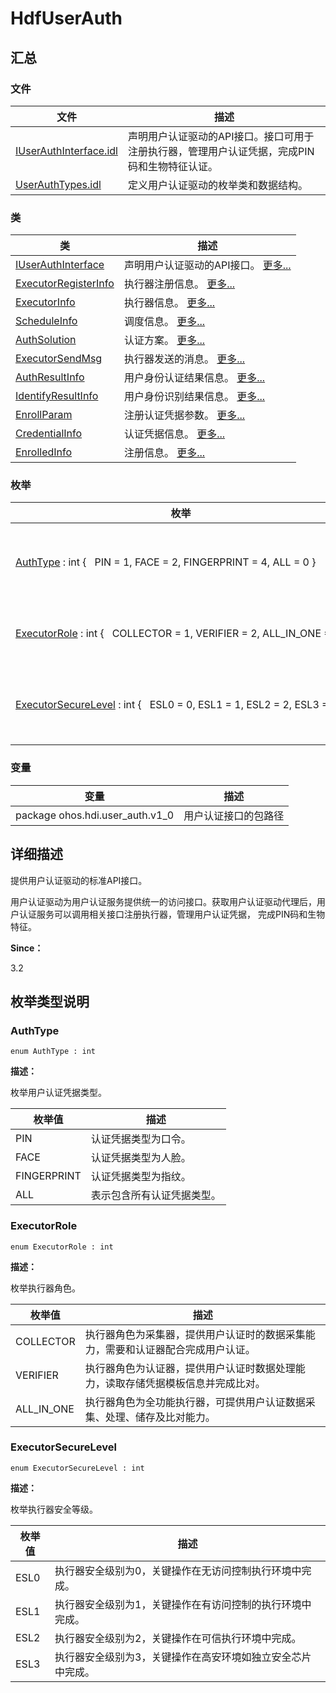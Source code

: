 # HdfUserAuth


## **汇总**


### 文件

  | 文件 | 描述 | 
| -------- | -------- |
| [IUserAuthInterface.idl](_i_user_auth_interface_8idl.md) | 声明用户认证驱动的API接口。接口可用于注册执行器，管理用户认证凭据，完成PIN码和生物特征认证。 | 
| [UserAuthTypes.idl](_user_auth_types_8idl.md) | 定义用户认证驱动的枚举类和数据结构。 | 


### 类

  | 类 | 描述 | 
| -------- | -------- |
| [IUserAuthInterface](interface_i_user_auth_interface.md) | 声明用户认证驱动的API接口。&nbsp;[更多...](interface_i_user_auth_interface.md) | 
| [ExecutorRegisterInfo](_executor_register_info.md) | 执行器注册信息。&nbsp;[更多...](_executor_register_info.md) | 
| [ExecutorInfo](_user_executor_info.md) | 执行器信息。&nbsp;[更多...](_user_executor_info.md) | 
| [ScheduleInfo](_schedule_info.md) | 调度信息。&nbsp;[更多...](_schedule_info.md) | 
| [AuthSolution](_auth_solution.md) | 认证方案。&nbsp;[更多...](_auth_solution.md) | 
| [ExecutorSendMsg](_executor_send_msg.md) | 执行器发送的消息。&nbsp;[更多...](_executor_send_msg.md) | 
| [AuthResultInfo](_auth_result_info.md) | 用户身份认证结果信息。&nbsp;[更多...](_auth_result_info.md) | 
| [IdentifyResultInfo](_identify_result_info.md) | 用户身份识别结果信息。&nbsp;[更多...](_identify_result_info.md) | 
| [EnrollParam](_enroll_param.md) | 注册认证凭据参数。&nbsp;[更多...](_enroll_param.md) | 
| [CredentialInfo](_credential_info.md) | 认证凭据信息。&nbsp;[更多...](_credential_info.md) | 
| [EnrolledInfo](_enrolled_info.md) | 注册信息。&nbsp;[更多...](_enrolled_info.md) | 


### 枚举

  | 枚举 | 描述 | 
| -------- | -------- |
| [AuthType](#authtype)&nbsp;:&nbsp;int&nbsp;{&nbsp;&nbsp;&nbsp;PIN&nbsp;=&nbsp;1,&nbsp;FACE&nbsp;=&nbsp;2,&nbsp;FINGERPRINT&nbsp;=&nbsp;4,&nbsp;ALL&nbsp;=&nbsp;0&nbsp;} | 枚举用户认证凭据类型。&nbsp;[更多...](#authtype) | 
| [ExecutorRole](#executorrole)&nbsp;:&nbsp;int&nbsp;{&nbsp;&nbsp;&nbsp;COLLECTOR&nbsp;=&nbsp;1,&nbsp;VERIFIER&nbsp;=&nbsp;2,&nbsp;ALL_IN_ONE&nbsp;=&nbsp;3&nbsp;} | 枚举执行器角色。&nbsp;[更多...](#executorrole) | 
| [ExecutorSecureLevel](#executorsecurelevel)&nbsp;:&nbsp;int&nbsp;{&nbsp;&nbsp;&nbsp;ESL0&nbsp;=&nbsp;0,&nbsp;ESL1&nbsp;=&nbsp;1,&nbsp;ESL2&nbsp;=&nbsp;2,&nbsp;ESL3&nbsp;=&nbsp;3&nbsp;} | 枚举执行器安全等级。&nbsp;[更多...](#executorsecurelevel) | 


### 变量

  | 变量 | 描述 | 
| -------- | -------- |
| package&nbsp;ohos.hdi.user_auth.v1_0 | 用户认证接口的包路径 | 


## **详细描述**

提供用户认证驱动的标准API接口。

用户认证驱动为用户认证服务提供统一的访问接口。获取用户认证驱动代理后，用户认证服务可以调用相关接口注册执行器，管理用户认证凭据， 完成PIN码和生物特征。

**Since：**

3.2


## **枚举类型说明**


### AuthType

  
```
enum AuthType : int
```

**描述：**

枚举用户认证凭据类型。

  | 枚举值 | 描述 | 
| -------- | -------- |
| PIN | 认证凭据类型为口令。 | 
| FACE | 认证凭据类型为人脸。 | 
| FINGERPRINT | 认证凭据类型为指纹。 | 
| ALL | 表示包含所有认证凭据类型。 | 


### ExecutorRole

  
```
enum ExecutorRole : int
```

**描述：**

枚举执行器角色。

  | 枚举值 | 描述 | 
| -------- | -------- |
| COLLECTOR | 执行器角色为采集器，提供用户认证时的数据采集能力，需要和认证器配合完成用户认证。 | 
| VERIFIER | 执行器角色为认证器，提供用户认证时数据处理能力，读取存储凭据模板信息并完成比对。 | 
| ALL_IN_ONE | 执行器角色为全功能执行器，可提供用户认证数据采集、处理、储存及比对能力。 | 


### ExecutorSecureLevel

  
```
enum ExecutorSecureLevel : int
```

**描述：**

枚举执行器安全等级。

  | 枚举值 | 描述 | 
| -------- | -------- |
| ESL0 | 执行器安全级别为0，关键操作在无访问控制执行环境中完成。 | 
| ESL1 | 执行器安全级别为1，关键操作在有访问控制的执行环境中完成。 | 
| ESL2 | 执行器安全级别为2，关键操作在可信执行环境中完成。 | 
| ESL3 | 执行器安全级别为3，关键操作在高安环境如独立安全芯片中完成。 | 
